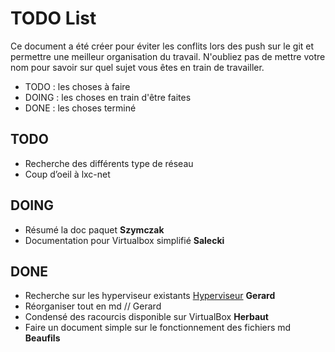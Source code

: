 # TODO List

Ce document a été créer pour éviter les conflits lors des push sur le git et permettre une meilleur organisation du travail. 
N'oubliez pas de mettre votre nom pour savoir sur quel sujet vous êtes en train de travailler.

- TODO : les choses à faire
- DOING : les choses en train d'être faites
- DONE : les choses terminé 

## TODO

- Recherche des différents type de réseau
- Coup d’oeil à lxc-net

## DOING

- Résumé la doc paquet **Szymczak**
- Documentation pour Virtualbox simplifié  **Salecki**

## DONE

- Recherche sur les hyperviseur existants [Hyperviseur](local/tmp/Recherche_Hyperviseur.md)  **Gerard**
- Réorganiser tout en md // Gerard
- Condensé des racourcis disponible sur VirtualBox **Herbaut**
- Faire un document simple sur le fonctionnement des fichiers md **Beaufils**

